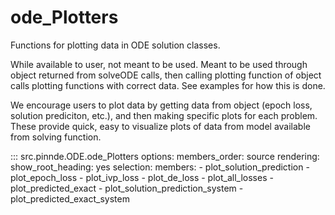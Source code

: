 # ode_Plotters

Functions for plotting data in ODE solution classes.

While available to user, not meant to be used. Meant to be used through
object returned from solveODE calls, then calling plotting function of object
calls plotting functions with correct data. See examples for how this is done.

We encourage users to plot data by getting data from object (epoch loss, solution prediciton,
etc.), and then making specific plots for each problem. These provide quick, easy to visualize
plots of data from model available from solving function. 


::: src.pinnde.ODE.ode_Plotters
    options:
        members_order: source
    rendering:
      show_root_heading: yes
    selection:
      members:
        - plot_solution_prediction
        - plot_epoch_loss
        - plot_ivp_loss
        - plot_de_loss
        - plot_all_losses
        - plot_predicted_exact
        - plot_solution_prediction_system
        - plot_predicted_exact_system
        